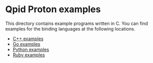 # Qpid Proton examples

This directory contains example programs written in C.  You can find
examples for the binding languages at the following locations.

 - [C++ examples](../bindings/cpp/examples)
 - [Go examples](../bindings/go/examples)
 - [Python examples](../bindings/python/examples)
 - [Ruby examples](../bindings/ruby/examples)
